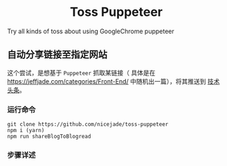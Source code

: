 <h1 align="center">Toss Puppeteer</h1>
Try all kinds of toss about using GoogleChrome puppeteer

## 自动分享链接至指定网站

这个尝试，是想基于 `Puppeteer` 抓取某链接（ 具体是在 https://jeffjade.com/categories/Front-End/ 中随机出一篇），将其推送到 [技术头条](http://blogread.cn/news/)。

### 运行命令
```
git clone https://github.com/nicejade/toss-puppeteer
npm i (yarn)
npm run shareBlogToBlogread
```
### 步骤详述
